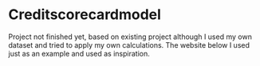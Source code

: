# Creditscorecardmodel
Project not finished yet, based on existing project although I used my own dataset and tried to apply my own calculations.
The website below I used just as an example and used as inspiration.
